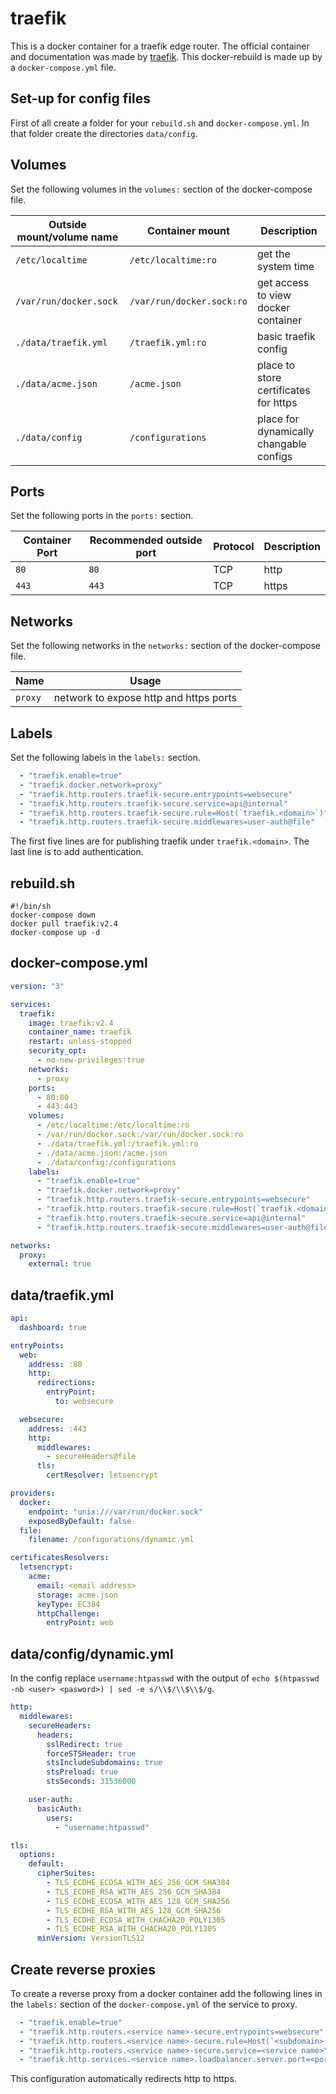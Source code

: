 # traefik

This is a docker container for a traefik edge router.
The official container and documentation was made by
[traefik](https://hub.docker.com/_/traefik).
This docker-rebuild is made up by a `docker-compose.yml` file.

## Set-up for config files

First of all create a folder for your `rebuild.sh` and `docker-compose.yml`.
In that folder create the directories `data/config`.

## Volumes

Set the following volumes in the `volumes:` section of the docker-compose file.

| Outside mount/volume name | Container mount           | Description                             |
| ------------------------- | ------------------------- | --------------------------------------- |
| `/etc/localtime`          | `/etc/localtime:ro`       | get the system time                     |
| `/var/run/docker.sock`    | `/var/run/docker.sock:ro` | get access to view docker container     |
| `./data/traefik.yml`      | `/traefik.yml:ro`         | basic traefik config                    |
| `./data/acme.json`        | `/acme.json`              | place to store certificates for https   |
| `./data/config`           | `/configurations`         | place for dynamically changable configs |

## Ports

Set the following ports in the `ports:` section.

| Container Port | Recommended outside port | Protocol | Description |
| -------------- | ------------------------ | -------- | ----------- |
| `80`           | `80`                     | TCP      | http        |
| `443`          | `443`                    | TCP      | https       |

## Networks

Set the following networks in the `networks:` section of the docker-compose file.

| Name    | Usage                                  |
| ------- | -------------------------------------- |
| `proxy` | network to expose http and https ports |

## Labels

Set the following labels in the `labels:` section.

```yml
  - "traefik.enable=true"
  - "traefik.docker.network=proxy"
  - "traefik.http.routers.traefik-secure.entrypoints=websecure"
  - "traefik.http.routers.traefik-secure.service=api@internal"
  - "traefik.http.routers.traefik-secure.rule=Host(`traefik.<domain>`)"
  - "traefik.http.routers.traefik-secure.middlewares=user-auth@file"
```

The first five lines are for publishing traefik under `traefik.<domain>`.
The last line is to add authentication.

## rebuild.sh

```shell
#!/bin/sh
docker-compose down
docker pull traefik:v2.4
docker-compose up -d
```

## docker-compose.yml

```yml
version: "3"

services:
  traefik:
    image: traefik:v2.4
    container_name: traefik
    restart: unless-stopped
    security_opt:
      - no-new-privileges:true
    networks:
      - proxy
    ports:
      - 80:80
      - 443:443
    volumes:
      - /etc/localtime:/etc/localtime:ro
      - /var/run/docker.sock:/var/run/docker.sock:ro
      - ./data/traefik.yml:/traefik.yml:ro
      - ./data/acme.json:/acme.json
      - ./data/config:/configurations
    labels:
      - "traefik.enable=true"
      - "traefik.docker.network=proxy"
      - "traefik.http.routers.traefik-secure.entrypoints=websecure"
      - "traefik.http.routers.traefik-secure.rule=Host(`traefik.<domain>`)"
      - "traefik.http.routers.traefik-secure.service=api@internal"
      - "traefik.http.routers.traefik-secure.middlewares=user-auth@file"

networks:
  proxy:
    external: true

```

## data/traefik.yml

```yml
api:
  dashboard: true

entryPoints:
  web:
    address: :80
    http:
      redirections:
        entryPoint:
          to: websecure

  websecure:
    address: :443
    http:
      middlewares:
        - secureHeaders@file
      tls:
        certResolver: letsencrypt

providers:
  docker:
    endpoint: "unix:///var/run/docker.sock"
    exposedByDefault: false
  file:
    filename: /configurations/dynamic.yml

certificatesResolvers:
  letsencrypt:
    acme:
      email: <email address>
      storage: acme.json
      keyType: EC384
      httpChallenge:
        entryPoint: web
```

## data/config/dynamic.yml

In the config replace `username:htpasswd` with the output of
`echo $(htpasswd -nb <user> <pasword>) | sed -e s/\\$/\\$\\$/g`.

```yml
http:
  middlewares:
    secureHeaders:
      headers:
        sslRedirect: true
        forceSTSHeader: true
        stsIncludeSubdomains: true
        stsPreload: true
        stsSeconds: 31536000

    user-auth:
      basicAuth:
        users:
          - "username:htpasswd"

tls:
  options:
    default:
      cipherSuites:
        - TLS_ECDHE_ECDSA_WITH_AES_256_GCM_SHA384
        - TLS_ECDHE_RSA_WITH_AES_256_GCM_SHA384
        - TLS_ECDHE_ECDSA_WITH_AES_128_GCM_SHA256
        - TLS_ECDHE_RSA_WITH_AES_128_GCM_SHA256
        - TLS_ECDHE_ECDSA_WITH_CHACHA20_POLY1305
        - TLS_ECDHE_RSA_WITH_CHACHA20_POLY1305
      minVersion: VersionTLS12
```

## Create reverse proxies

To create a reverse proxy from a docker container add the following lines in the
`labels:` section of the `docker-compose.yml` of the service to proxy.

```yml
  - "traefik.enable=true"
  - "traefik.http.routers.<service name>-secure.entrypoints=websecure"
  - "traefik.http.routers.<service name>-secure.rule=Host(`<subdomain>.<domain>`)"
  - "traefik.http.routers.<service name>-secure.service=<service name>"
  - "traefik.http.services.<service name>.loadbalancer.server.port=<port>"
```

This configuration automatically redirects http to https.
